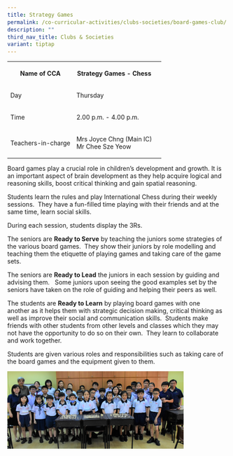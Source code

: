 ```yaml
---
title: Strategy Games
permalink: /co-curricular-activities/clubs-societies/board-games-club/
description: ""
third_nav_title: Clubs & Societies
variant: tiptap
---
```

<table><tbody><tr><th rowspan="1" colspan="1"><p>Name of CCA</p></th><th rowspan="1" colspan="1"><p>Strategy Games - Chess</p></th><th rowspan="1" colspan="1"><p></p></th></tr><tr><td rowspan="1" colspan="1"><p>Day</p></td><td rowspan="1" colspan="1"><p>Thursday</p></td><td rowspan="1" colspan="1"><p></p></td></tr><tr><td rowspan="1" colspan="1"><p>Time</p></td><td rowspan="1" colspan="1"><p>2.00 p.m. - 4.00 p.m.</p></td><td rowspan="1" colspan="1"><p></p></td></tr><tr><td rowspan="1" colspan="1"><p>Teachers-in-charge</p></td><td rowspan="1" colspan="1"><p>Mrs Joyce Chng (Main IC)<br>Mr Chee Sze Yeow</p></td><td rowspan="1" colspan="1"><p></p></td></tr></tbody></table><p>Board games play&nbsp;a crucial role in children’s development and growth. It is an important aspect of brain development as they help acquire logical and reasoning skills, boost critical thinking and gain spatial reasoning.</p><p>Students learn the rules and play International Chess during their weekly sessions.&nbsp; They have a fun-filled time playing with their friends and at the same time, learn social skills.</p><p>During each session, students display the 3Rs.</p><p>The seniors are&nbsp;<strong>Ready to Serve</strong>&nbsp;by teaching the juniors some strategies of the various board games.&nbsp; They show their juniors by role modelling and teaching them the etiquette of playing games and taking care of the game sets.</p><p>The seniors are&nbsp;<strong>Ready to Lead</strong>&nbsp;the juniors in each session by guiding and advising them.&nbsp; &nbsp;Some juniors upon seeing the good examples set by the seniors have taken on the role of guiding and helping their peers as well.</p><p>The students are&nbsp;<strong>Ready to Learn</strong>&nbsp;by playing board games with one another&nbsp;as it helps them with strategic decision making, critical thinking as well as improve their social and communication skills.&nbsp; Students make friends with other students from other levels and classes which they may not have the opportunity to do so on their own.&nbsp; They learn to collaborate and work together.</p><p>Students are given various roles and responsibilities such as taking care of the board games and the equipment given to them.</p><p></p><div class="isomer-image-wrapper"><img style="width:80%" height="auto" width="100%" src="/images/CoCurricularActivities/Board%20Games/BOARD%20GAMES%20CLUB.jpg"></div><p></p>